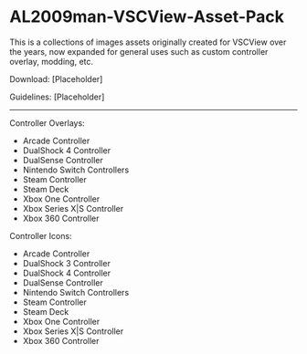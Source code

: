 # AL2009man-VSCView-Asset-Pack

This is a collections of images assets originally created for VSCView over the years, now expanded for general uses such as custom controller overlay, modding, etc. 

Download: [Placeholder]

Guidelines: [Placeholder]

---


Controller Overlays: 

* Arcade Controller
* DualShock 4 Controller
* DualSense Controller
* Nintendo Switch Controllers
* Steam Controller
* Steam Deck
* Xbox One  Controller
* Xbox Series X|S Controller
* Xbox 360 Controller

Controller Icons:

* Arcade Controller
* DualShock 3 Controller
* DualShock 4 Controller
* DualSense Controller
* Nintendo Switch Controllers
* Steam Controller
* Steam Deck
* Xbox One  Controller
* Xbox Series X|S Controller
* Xbox 360 Controller
